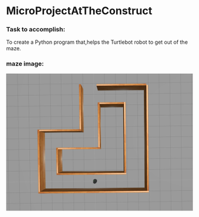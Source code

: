 # MicroProjectAtTheConstruct

### Task to accomplish:
To create a Python program that,helps the Turtlebot robot to get out of the maze.

### maze image:
![alt text](https://github.com/mEEt126/ROS-With-Turtlebot/blob/master/maze.png "Logo Title Text 1")
